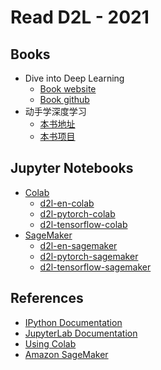# Read D2L - 2021

## Books

- Dive into Deep Learning
  - [Book website](https://d2l.ai/)
  - [Book github](https://github.com/d2l-ai/d2l-en)
- 动手学深度学习
  - [本书地址](http://zh.d2l.ai/)
  - [本书项目](https://github.com/d2l-ai/d2l-zh)

## Jupyter Notebooks

- [Colab](https://colab.research.google.com/)
  - [d2l-en-colab](https://github.com/d2l-ai/d2l-en-colab)
  - [d2l-pytorch-colab](https://github.com/d2l-ai/d2l-pytorch-colab)
  - [d2l-tensorflow-colab](https://github.com/d2l-ai/d2l-tensorflow-colab)
- [SageMaker](https://aws.amazon.com/sagemaker/)
  - [d2l-en-sagemaker](https://github.com/d2l-ai/d2l-en-sagemaker)
  - [d2l-pytorch-sagemaker](https://github.com/d2l-ai/d2l-pytorch-sagemaker)
  - [d2l-tensorflow-sagemaker](https://github.com/d2l-ai/d2l-tensorflow-sagemaker)

## References

- [IPython Documentation](https://ipython.readthedocs.io/)
- [JupyterLab Documentation](https://jupyterlab.readthedocs.io/)
- [Using Colab](https://course.fast.ai/start_colab)
- [Amazon SageMaker](https://course.fast.ai/start_sagemaker)
